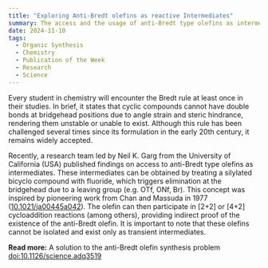 ```yaml
---
title: "Exploring Anti-Bredt olefins as reactive Intermediates"  
summary: The access and the usage of anti-Bredt type olefins as intermediates are described in a new study in Science.
date: 2024-11-10
tags:
  - Organic Synthesis
  - Chemistry
  - Publication of the Week
  - Research
  - Science
---
```

Every student in chemistry will encounter the Bredt rule at least once in their studies. In brief, it states that cyclic compounds cannot have double bonds at bridgehead positions due to angle strain and steric hindrance, rendering them unstable or unable to exist. Although this rule has been challenged several times since its formulation in the early 20th century, it remains widely accepted.

Recently, a research team led by Neil K. Garg from the University of California (USA) published findings on access to anti-Bredt type olefins as intermediates. These intermediates can be obtained by treating a silylated bicyclo compound with fluoride, which triggers elimination at the bridgehead due to a leaving group (e.g. OTf, ONf, Br). This concept was inspired by pioneering work from Chan and Massuda in 1977 ([10.1021/ja00445a042](https://pubs.acs.org/doi/10.1021/ja00445a042)). The olefin can then participate in [2+2] or [4+2] cycloaddition reactions (among others), providing indirect proof of the existence of the anti-Bredt olefin. It is important to note that these olefins cannot be isolated and exist only as transient intermediates.

**Read more:** A solution to the anti-Bredt olefin synthesis problem [doi:10.1126/science.adq3519](https://www.science.org/doi/10.1126/science.adq3519)